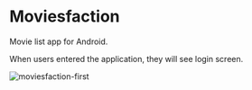 # Moviesfaction
Movie list app for Android.

When users entered the application, they will see login screen. 

![moviesfaction-first](https://user-images.githubusercontent.com/71967979/120934170-17c1fe80-c6b2-11eb-8bae-2c22b2efbd65.png)

